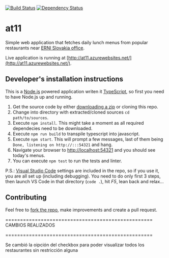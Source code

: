 [![Build Status](https://dev.azure.com/jannescivera/at11/_apis/build/status/ERNICommunity.at11?branchName=master)](https://dev.azure.com/jannescivera/at11/_build/latest?definitionId=1&branchName=master)
[![Dependency Status](https://david-dm.org/ERNICommunity/at11.svg)](https://david-dm.org/ERNICommunity/at11)

at11
==========

Simple web application that fetches daily lunch menus from popular restaurants near [ERNI Slovakia office](http://erni.sk).

Live application is running at [http://at11.azurewebsites.net/](http://at11.azurewebsites.net/).


Developer's installation instructions
---

This is a [Node.js](http://nodejs.org) powered application writen it [TypeScript](https://www.typescriptlang.org), so first you need to have Node.js up and running.

1. Get the source code by either [downloading a zip](https://github.com/at11/at11/archive/master.zip) or cloning this repo.
1. Change into directory with extracted/cloned sources `cd path/to/sources`.
1. Execute `npm install`. This might take a moment as all required dependecies need to be downloaded.
1. Execute `npm run build` to transpile typescript into javascript.
1. Execute `npm start`. This will prompt a few messages, last of them being `Done, listening on http://:::54321` and hang.
1. Navigate your browser to [http://localhost:54321](http://localhost:54321) and you should see today's menus.
1. You can execute `npm test` to run the tests and linter.

P.S.: [Visual Studio Code](https://code.visualstudio.com/) settings are included in the repo, so if you use it, you are all set up (including debugging). You need to do only first 3 steps, then launch VS Code in that directory (`code .`), hit *F5*, lean back and relax...

Contributing
---
Feel free to [fork the repo](https://help.github.com/articles/fork-a-repo), make improvements and create a pull request.


==================================================
CAMBIOS REALIZADOS

==================================================

Se cambió la oipción del checkbox para poder visualizar todos los restaurantes sin restricción alguna
